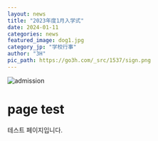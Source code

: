 ```yaml
---
layout: news
title: "2023年度1月入学式"
date: 2024-01-11
categories: news
featured_image: dog1.jpg
category_jp: "学校行事"
author: "3H"
pic_path: https://go3h.com/_src/1537/sign.png
---
```


![admission](https://go3h.com/_src/1537/sign.png)

# page test

테스트 페이지입니다.
